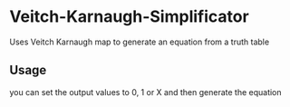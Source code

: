 # Veitch-Karnaugh-Simplificator
Uses Veitch Karnaugh map to generate an equation from a truth table
## Usage
you can set the output values to 0, 1 or X and then generate the equation
